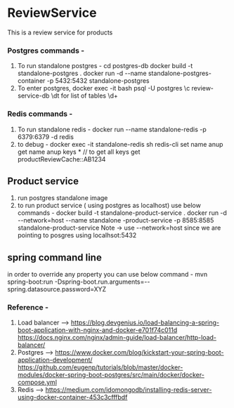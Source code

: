 

# ReviewService
This is a review service for products

### Postgres commands - 
1) To run standalone postgres -
cd postgres-db
docker build -t standalone-postgres .
docker run -d --name standalone-postgres-container -p 5432:5432 standalone-postgres
2) To enter postgres,
docker exec -it <containerID> bash
psql -U postgres
\c review-service-db
\dt for list of tables
\d+ <table-name>

### Redis commands -
1) To run standalone redis - 
docker run --name standalone-redis -p 6379:6379 -d redis
2) to debug -
docker exec -it standalone-redis sh
redis-cli
set name anup
get name anup
keys * // to get all keys
get productReviewCache::AB1234

## Product service
1) run postgres standalone image 
2) to run product service ( using postgres as localhost) use below commands -
docker build -t standalone-product-service . 
docker run -d --network=host --name standalone -product-service -p 8585:8585 standalone-product-service
Note -> use --network=host since we are pointing to posgres using localhsot:5432

## spring command line
in order to override any property you can use below command -
mvn spring-boot:run -Dspring-boot.run.arguments=--spring.datasource.password=XYZ



### Reference - 
1) Load balancer --> https://blog.devgenius.io/load-balancing-a-spring-boot-application-with-nginx-and-docker-e701f74c011d
                     https://docs.nginx.com/nginx/admin-guide/load-balancer/http-load-balancer/ 
2) Postgres --> https://www.docker.com/blog/kickstart-your-spring-boot-application-development/
             https://github.com/eugenp/tutorials/blob/master/docker-modules/docker-spring-boot-postgres/src/main/docker/docker-compose.yml 
3) Redis --> https://medium.com/idomongodb/installing-redis-server-using-docker-container-453c3cfffbdf
